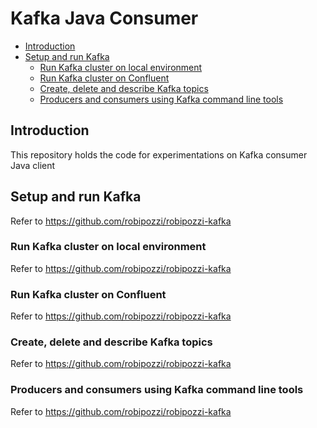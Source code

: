 # Kafka Java Consumer
- [Introduction](#introduction)
- [Setup and run Kafka](#setup-and-run-kafka)
    - [Run Kafka cluster on local environment](#run-Kafka-cluster-on-local-environment)
    - [Run Kafka cluster on Confluent](#run-Kafka-cluster-on-confluent)
    - [Create, delete and describe Kafka topics](#create-delete-and-describe-kafka-topics)
    - [Producers and consumers using Kafka command line tools](#producers-and-consumers-using-Kafka-command-line-tools)
    
## Introduction
This repository holds the code for experimentations on Kafka consumer Java client

## Setup and run Kafka
Refer to https://github.com/robipozzi/robipozzi-kafka

### Run Kafka cluster on local environment
Refer to https://github.com/robipozzi/robipozzi-kafka

### Run Kafka cluster on Confluent
Refer to https://github.com/robipozzi/robipozzi-kafka

### Create, delete and describe Kafka topics
Refer to https://github.com/robipozzi/robipozzi-kafka

### Producers and consumers using Kafka command line tools
Refer to https://github.com/robipozzi/robipozzi-kafka